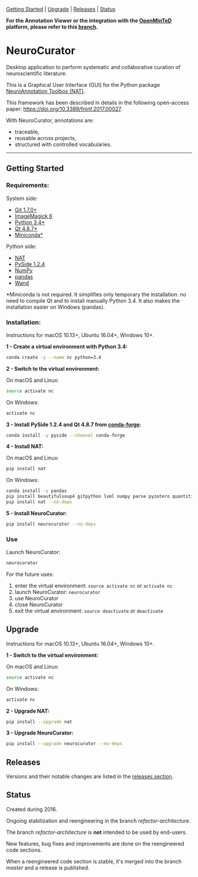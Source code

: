 [Getting Started](#getting-started) |
[Upgrade](#upgrade) |
[Releases](#releases) |
[Status](#status)

**For the Annotation Viewer or the integration with the
[OpenMinTeD](https://openminted.eu)
platform, please refer to this
[branch](https://github.com/BlueBrain/neurocurator/blob/annotation_viewer/ANNOTATION_VIEWER.md).**

# NeuroCurator

Desktop application to perform systematic and collaborative curation of
neuroscientific literature.

This is a Graphical User Interface (GUI) for the Python package
[NeuroAnnotation Toolbox (NAT)](https://github.com/BlueBrain/nat).

This framework has been described in details in the following open-access
paper: https://doi.org/10.3389/fninf.2017.00027.

With NeuroCurator, annotations are:
- traceable,
- reusable across projects,
- structured with controlled vocabularies.

---

## Getting Started

### Requirements:

System side:

- [Git 1.7.0+](https://git-scm.com/downloads)
- [ImageMagick 6](http://docs.wand-py.org/en/latest/guide/install.html)
- [Python 3.4*](https://www.python.org/downloads/)
- [Qt 4.8.7*](https://doc.qt.io/archives/qt-4.8/supported-platforms.html)
- [Miniconda*](https://conda.io/miniconda.html)

Python side:

- [NAT](https://github.com/BlueBrain/nat)
- [PySide 1.2.4](https://wiki.qt.io/PySide)
- [NumPy](http://www.numpy.org)
- [pandas](https://pandas.pydata.org)
- [Wand](http://docs.wand-py.org)

*Miniconda is not required. It simplifies only temporary the installation:
no need to compile Qt and to install manually Python 3.4. It also makes the
installation easier on Windows (pandas).

### Installation:

Instructions for macOS 10.13+, Ubuntu 16.04+, Windows 10+.

**1 - Create a virtual environment with Python 3.4:**
```bash
conda create -y --name nc python=3.4
```

**2 - Switch to the virtual environment:**

On macOS and Linux:
```bash
source activate nc
```

On Windows:
```bash
activate nc
```

**3 -  Install PySide 1.2.4 and Qt 4.8.7 from [conda-forge](https://conda-forge.org):**
```bash
conda install -y pyside --channel conda-forge
```

**4 - Install NAT:**

On macOS and Linux:
```bash
pip install nat
```

On Windows:
```bash
conda install -y pandas
pip install beautifulsoup4 gitpython lxml numpy parse pyzotero quantities scipy wand
pip install nat --no-deps
```

**5 - Install NeuroCurator:**
```bash
pip install neurocurator --no-deps
```

### Use

Launch NeuroCurator:
```bash
neurocurator
```

For the future uses:
1. enter the virtual environment: `source activate nc` or  `activate nc`
2. launch NeuroCurator: `neurocurator`
3. use NeuroCurator
4. close NeuroCurator
5. exit the virtual environment: `source deactivate` or `deactivate`

## Upgrade

Instructions for macOS 10.13+, Ubuntu 16.04+, Windows 10+.

**1 - Switch to the virtual environment:**

On macOS and Linux:
```bash
source activate nc
```

On Windows:
```bash
activate nc
```

**2 - Upgrade NAT:**

```bash
pip install --upgrade nat
```

**3 - Upgrade NeuroCurator:**

```bash
pip install --upgrade neurocurator --no-deps
```

## Releases

Versions and their notable changes are listed in the
[releases section](https://github.com/BlueBrain/neurocurator/releases/).

## Status

Created during 2016.

Ongoing stabilization and reengineering in the branch _refactor-architecture_.

The branch _refactor-architecture_ is **not** intended to be used by end-users.

New features, bug fixes and improvements are done on the reengineered code sections.

When a reengineered code section is stable, it's merged into the branch
_master_ and a release is published.

